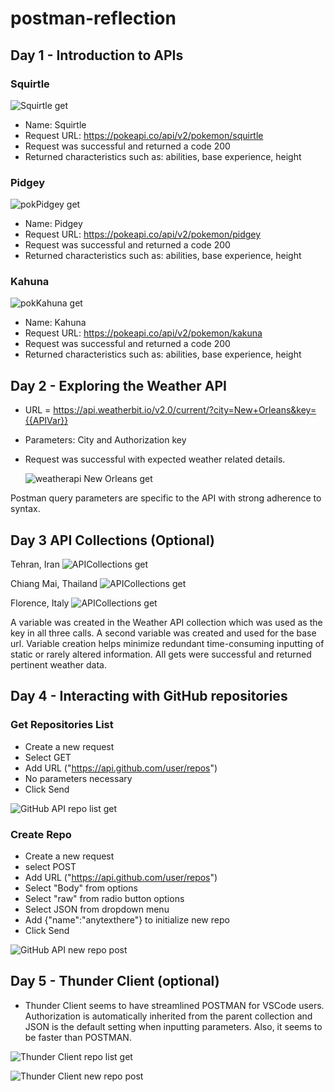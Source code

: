 # postman-reflection

## Day 1 - Introduction to APIs

### Squirtle

  ![Squirtle get](pokSquirtle.jpg)

  * Name: Squirtle
  * Request URL: https://pokeapi.co/api/v2/pokemon/squirtle
  * Request was successful and returned a code 200
  * Returned characteristics such as: abilities, base experience, height
  

  ### Pidgey

  ![pokPidgey get](pokPidgey.jpg)

  * Name: Pidgey
  * Request URL: https://pokeapi.co/api/v2/pokemon/pidgey
  * Request was successful and returned a code 200
  * Returned characteristics such as: abilities, base experience, height

  ### Kahuna

  ![pokKahuna get](pokKahuna.jpg)

  * Name: Kahuna
  * Request URL: https://pokeapi.co/api/v2/pokemon/kakuna
  * Request was successful and returned a code 200
  * Returned characteristics such as: abilities, base experience, height


## Day 2 - Exploring the Weather API

  * URL = https://api.weatherbit.io/v2.0/current/?city=New+Orleans&key={{APIVar}}
  * Parameters: City and Authorization key
  * Request was successful with expected weather related details.

    ![weatherapi New Orleans get](weatherNola.jpg)
    

Postman query parameters are specific to the API with strong adherence to syntax.

## Day 3 API Collections (Optional)

Tehran, Iran
![APICollections get](tehranGet.jpg)

Chiang Mai, Thailand
![APICollections get](chiangMaiGet.jpg)

Florence, Italy
![APICollections get](florenceGet.jpg)

A variable was created in the Weather API collection which was used as the key in all three calls. A second variable was created and used for the base url. Variable creation helps minimize redundant time-consuming inputting of static or rarely altered information. All gets were successful and returned pertinent weather data. 




## Day 4 - Interacting with GitHub repositories

### Get Repositories List

  * Create a new request
  * Select GET
  * Add URL ("https://api.github.com/user/repos")
  * No parameters necessary
  * Click Send

  ![GitHub API repo list get](getRepos.jpg)

  ### Create Repo

  * Create a new request
  * select POST
  * Add URL ("https://api.github.com/user/repos")
  * Select "Body" from options
  * Select "raw" from radio button options
  * Select JSON from dropdown menu
  * Add {"name":"anytexthere"} to initialize new repo
  * Click Send

  ![GitHub API new repo post](createRepo.jpg)

  ## Day 5 - Thunder Client (optional)

  * Thunder Client seems to have streamlined POSTMAN for VSCode users. Authorization is automatically inherited from the parent collection and JSON is the default setting when inputting parameters. Also, it seems to be faster than POSTMAN.

  ![Thunder Client repo list get](thunderGet.jpg)

  ![Thunder Client new repo post](thunderPost.jpg)